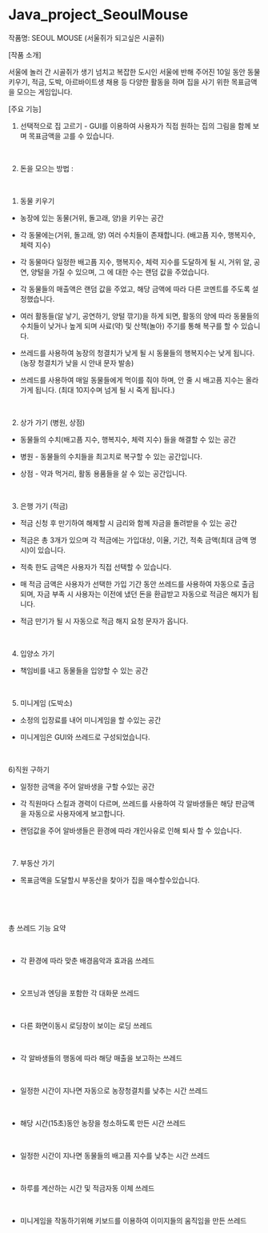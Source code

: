 # Java_project_SeoulMouse

작품명: SEOUL MOUSE (서울쥐가 되고싶은 시골쥐)

[작품 소개]

서울에 놀러 간 시골쥐가 생기 넘치고 복잡한 도시인 서울에 반해 주어진 10일 동안 동물 키우기, 적금, 도박, 아르바이트생 채용 등 다양한 활동을 하며 집을 사기 위한 목표금액을 모으는 게임입니다.


[주요 기능]



1. 선택적으로 집 고르기 - GUI를 이용하여 사용자가 직접 원하는 집의 그림을 함께 보며 목표금액을 고를 수 있습니다. 

​

2. 돈을 모으는 방법 :

​

   1) 동물 키우기 

   - 농장에 있는 동물(거위, 돌고래, 양)을 키우는 공간

   - 각 동물에는(거위, 돌고래, 양) 여러 수치들이 존재합니다. (배고픔 지수, 행복지수, 체력 지수)

   - 각 동물마다 일정한 배고픔 지수, 행복지수, 체력 지수를 도달하게 될 시, 거위 알, 공연, 양털을 가질 수 있으며, 그      에 대한 수는 랜덤 값을 주었습니다.

   - 각 동물들의 매출액은 랜덤 값을 주었고, 해당 금액에 따라 다른 코멘트를 주도록 설정했습니다.

   - 여러 활동들(알 낳기, 공연하기, 양털 깎기)을 하게 되면, 활동의 양에 따라 동물들의 수치들이 낮거나 높게 되며 사료(약) 및 산책(놀아) 주기를 통해 복구를 할 수 있습니다.

   - 쓰레드를 사용하여 농장의 청결치가 낮게 될 시 동물들의 행복지수는 낮게 됩니다. (농장 청결치가 낮을 시 안내 문자 발송)

   - 쓰레드를 사용하여 매일 동물들에게 먹이를 줘야 하며, 안 줄 시 배고픔 지수는 올라가게 됩니다. (최대 10지수며 넘게 될 시 죽게 됩니다.)

​

   2) 상가 가기 (병원, 상점) 

   - 동물들의 수치(배고픔 지수, 행복지수, 체력 지수) 들을 해결할 수 있는 공간

   - 병원 - 동물들의 수치들을 최고치로 복구할 수 있는 공간입니다.

   - 상점 - 약과 먹거리, 활동 용품들을 살 수 있는 공간입니다.

​

   3) 은행 가기 (적금) 

   - 적금 신청 후 만기하여 해제할 시 금리와 함께 자금을 돌려받을 수 있는 공간

   - 적금은 총 3개가 있으며 각 적금에는 가입대상, 이율, 기간, 적축 금액(최대 금액 명시)이 있습니다.

   - 적축 한도 금액은 사용자가 직접 선택할 수 있습니다.

   - 매 적금 금액은 사용자가 선택한 가입 기간 동안 쓰레드를 사용하여 자동으로 출금되며, 자금 부족 시 사용자는 이전에 냈던 돈을 환급받고 자동으로 적금은 해지가 됩니다.

   - 적금 만기가 될 시 자동으로 적금 해지 요청 문자가 옵니다.

​

   4) 입양소 가기

   - 책임비를 내고 동물들을 입양할 수 있는 공간 

​

   5) 미니게임 (도박소)

   - 소정의 입장료를 내어 미니게임을 할 수있는 공간

   - 미니게임은 GUI와 쓰레드로 구성되었습니다. 

​

   6)직원 구하기 

   - 일정한 금액을 주어 알바생을 구할 수있는 공간 

   - 각 직원마다 스킬과 경력이 다르며, 쓰레드를 사용하여 각 알바생들은 해당 판금액을 자동으로 사용자에게 보고합니다.

   - 랜덤값을 주어 알바생들은 환경에 따라 개인사유로 인해 퇴사 할 수 있습니다.

​

   7) 부동산 가기

   - 목표금액을 도달할시 부동산을 찾아가 집을 매수할수있습니다. 

​

​

총 쓰레드 기능 요약

​

- 각 환경에 따라 맞춘 배경음악과 효과음 쓰레드

​

- 오프닝과 엔딩을 포함한 각 대화문 쓰레드

​

- 다른 화면이동시 로딩창이 보이는 로딩 쓰레드 

​

- 각 알바생들의 행동에 따라 해당 매출을 보고하는 쓰레드 

​

- 일정한 시간이 지나면 자동으로 농장청결치를 낮추는 시간 쓰레드

​

- 해당 시간(15초)동안 농장을 청소하도록 만든 시간 쓰레드

​

- 일정한 시간이 지나면 동물들의 배고픔 지수를 낮추는 시간 쓰레드

​

- 하루를 계산하는 시간 및 적금자동 이체 쓰레드

​

- 미니게임을 작동하기위해 키보드를 이용하여 이미지들의 움직임을 만든 쓰레드 
